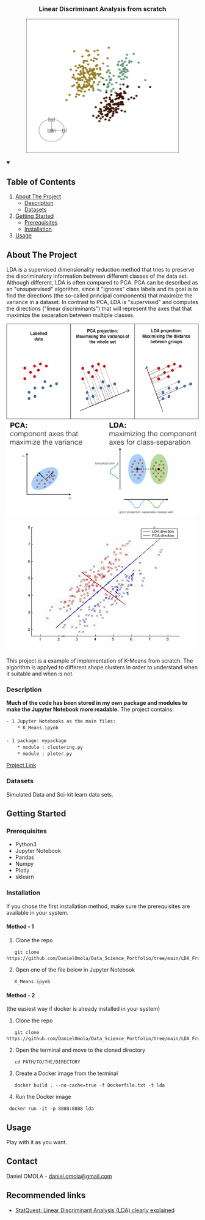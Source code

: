 <!--
[![Contributors][contributors-shield]][contributors-url]
[![Forks][forks-shield]][forks-url]
[![Stargazers][stars-shield]][stars-url]
[![Issues][issues-shield]][issues-url]
[![MIT License][license-shield]][license-url]
[![LinkedIn][linkedin-shield]][linkedin-url]
 -->


<!-- PROJECT LOGO -->
<br />
<h3 align="center">Linear Discriminant Analysis from scratch</h3>

<p align="center">
  <a href="https://executive-education.dauphine.psl.eu/formations/executive-master-diplome-universite/ia-science-donnees" target="_blank">
    <img src="images/image_1.gif" alt="Logo" width="400" height="350">
  </a>




<!-- TABLE OF CONTENTS -->
<details open="open">
  <summary><h2> Table of Contents</h2></summary>
  <ol>
    <li>
      <a href="#about-the-project">About The Project</a>
      <ul>
        <li><a href="#description">Description</a></li>
      </ul>
      <ul>
        <li><a href="#datasets">Datasets</a></li>
      </ul>
    </li>
    <li>
      <a href="#getting-started">Getting Started</a>
      <ul>
        <li><a href="#prerequisites">Prerequisites</a></li>
        <li><a href="#installation">Installation</a></li>
      </ul>
    </li>
    <li><a href="#usage">Usage</a></li>

  </ol>
</details>



<!-- ABOUT THE PROJECT -->
## About The Project
  
LDA is a supervised dimensionality reduction method that tries to preserve the discriminatory information between different classes of the data set.
Although different, LDA is often compared to PCA. 
PCA can be described as an "unsupervised" algorithm, since it "ignores" class labels and its goal is to find the directions (the so-called principal components) that maximize the variance in a dataset.
In contrast to PCA, LDA is "supervised" and computes the directions ("linear discriminants") that will represent the axes that that maximize the separation between multiple classes.

<img src="images/image_2.png" alt="Logo" width="600" height="250">

<img src="images/image_3.png" alt="Logo" width="600" height="250">

<img src="images/image_4.gif" alt="Logo" width="500" height="350">


This project is a example of implementation of K-Means from scratch. The algorithm is applyed to different shape clusters in order to understand
when it suitable and when is not.


### Description
**Much of the code has been stored in my own package and modules to make the Jupyter Notebook more readable.**
The project contains:

```sh
- 1 Jupyter Notebooks as the main files:
	* K_Means.ipynb
	
- 1 package: mypackage
	* module : clustering.py	
	* module : ploter.py
```

<a href="https://github.com/DanielOmola/Data_Science_Portfolio/tree/main/LDA_From_Scratch" target="_blank">Project Link</a>
	

### Datasets
Simulated Data and Sci-kit learn data sets.

<!-- GETTING STARTED -->
## Getting Started


### Prerequisites
*  Python3
*  Jupyter Notebook
*  Pandas
*  Numpy
*  Plotly
*  sklearn

### Installation

If you chose the first installation method, make sure the prerequisites are available in your system.

#### Method - 1
1. Clone the repo
```JS
   git clone https://github.com/DanielOmola/Data_Science_Portfolio/tree/main/LDA_From_Scratch
```
2. Open one of the file below in Jupyter Notebook
```JS
   K_Means.ipynb
```
<!-- -->

#### Method - 2
(the easiest way if docker is already installed in your system)
1. Clone the repo
```JS
   git clone https://github.com/DanielOmola/Data_Science_Portfolio/tree/main/LDA_From_Scratch
```
2. Open the terminal and move to the cloned directory 
```JS
   cd PATH/TO/THE/DIRECTORY
```
3. Create a Docker image from the terminal
```JS
   docker build . --no-cache=true -f Dockerfile.txt -t lda
```
4. Run the Docker image
```JS
 docker run -it -p 8888:8888 lda
```


<!-- USAGE EXAMPLES -->
## Usage

Play with it as you want.


<!-- CONTACT -->
## Contact

Daniel OMOLA - daniel.omola@gmail.com


<!-- Recommended links -->
## Recommended links

* <a href="https://www.youtube.com/watch?v=azXCzI57Yfc&t=201s" target="_blank">StatQuest: Linear Discriminant Analysis (LDA) clearly explained</a>
